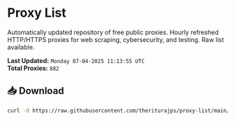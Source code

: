 # Proxy List

Automatically updated repository of free public proxies. Hourly refreshed HTTP/HTTPS proxies for web scraping, cybersecurity, and testing. Raw list available.

**Last Updated:** `Monday 07-04-2025 11:13:55 UTC`  
**Total Proxies:** `882`

## 📥 Download
```bash
curl -O https://raw.githubusercontent.com/theriturajps/proxy-list/main/proxies.txt
